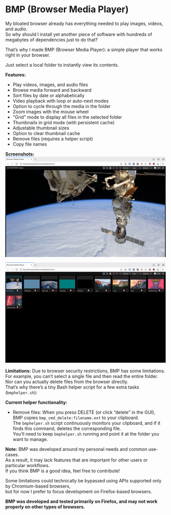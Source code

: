 # BMP (Browser Media Player)

My bloated browser already has everything needed to play images, videos, and audio.  
So why should I install yet another piece of software with hundreds of megabytes of dependencies just to do that?

That’s why I made BMP (Browser Media Player): a simple player that works right in your browser.

Just select a local folder to instantly view its contents.

**Features:**
- Play videos, images, and audio files
- Browse media forward and backward
- Sort files by date or alphabetically
- Video playback with loop or auto-next modes
- Option to cycle through the media in the folder
- Zoom images with the mouse wheel
- "Grid" mode to display all files in the selected folder
- Thumbnails in grid mode (with persistent cache)
- Adjustable thumbnail sizes
- Option to clear thumbnail cache
- Remove files (requires a helper script)
- Copy file names

**Screenshots:**
![screenshot_1.png](screenshot_1.png)

![screenshot_2.png](screenshot_2.png)

**Limitations:**
Due to browser security restrictions, BMP has some limitations. For example, you can’t select a single file and then read the entire folder.  
Nor can you actually delete files from the browser directly.  
That’s why there’s a tiny Bash helper script for a few extra tasks (`bmphelper.sh`):

**Current helper functionality:**
- Remove files: When you press DELETE (or click “delete” in the GUI), BMP copies `bmp_cmd_delete:filename.ext` to your clipboard.  
  The `bmphelper.sh` script continuously monitors your clipboard, and if it finds this command, deletes the corresponding file.  
  You’ll need to keep `bmphelper.sh` running and point it at the folder you want to manage.

**Note:** BMP was developed around my personal needs and common use-cases.  
As a result, it may lack features that are important for other users or particular workflows.  
If you think BMP is a good idea, feel free to contribute!

Some limitations could technically be bypassed using APIs supported only by Chromium-based browsers,  
but for now I prefer to focus development on Firefox-based browsers.

**BMP was developed and tested primarily on Firefox, and may not work properly on other types of browsers.**
